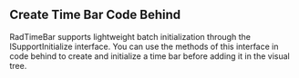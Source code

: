 ## Create Time Bar Code Behind
RadTimeBar supports lightweight batch initialization through the ISupportInitialize interface. You can use the methods of this interface in code behind to create and initialize a time bar before adding it in the visual tree. 

[//]: <keywords: radareasparkline, isupportinitialize>